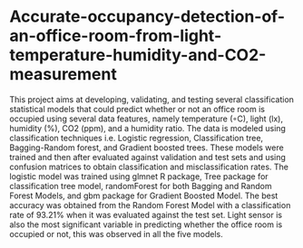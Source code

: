 # Accurate-occupancy-detection-of-an-office-room-from-light-temperature-humidity-and-CO2-measurement
This project aims at developing, validating, and testing several classification statistical models that could predict whether or not an office room is occupied using several data features, namely temperature (◦C), light (lx), humidity (%), CO2 (ppm), and a humidity ratio. The data is modeled using classification techniques i.e. Logistic regression, Classification tree, Bagging-Random forest, and Gradient boosted trees. These models were trained and then after evaluated against validation and test sets and using confusion matrices to obtain classification and misclassification rates. The logistic model was trained using glmnet R package, Tree package for classification tree model, randomForest for both Bagging and Random Forest Models, and gbm package for Gradient Boosted Model. The best accuracy was obtained from the Random Forest Model with a classification rate of 93.21% when it was evaluated against the test set. Light sensor is also the most significant variable in predicting whether the office room is occupied or not, this was observed in all the five models.
